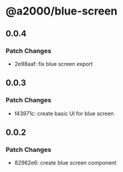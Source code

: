 # @a2000/blue-screen

## 0.0.4

### Patch Changes

- 2e98aaf: fix blue screen export

## 0.0.3

### Patch Changes

- f43971c: create basic UI for blue screen

## 0.0.2

### Patch Changes

- 82962e6: create blue screen component
